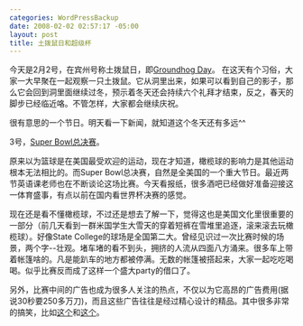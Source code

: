 ```yaml
--- 
categories: WordPressBackup
date: 2008-02-02 02:57:17 -05:00
layout: post
title: 土拨鼠日和超级杯
---
```

今天是2月2号，在宾州号称土拨鼠日，即<a href="http://en.wikipedia.org/wiki/Groundhog_day" target="_blank">Groundhog Day</a>。
在这天有个习俗，大家一大早聚在一起观察一只土拨鼠。它从洞里出来，如果可以看到自己的影子，那么它会回到洞里面继续过冬，预示着冬天还会持续六个礼拜才结束，反之，春天的脚步已经临近咯。不管怎样，大家都会继续庆祝。

很有意思的一个节日。明天看一下新闻，就知道这个冬天还有多远^^

3号，<a href="http://www.azsuperbowl.com/" target="_blank">Super Bowl总决赛</a>。

原来以为篮球是在美国最受欢迎的运动，现在才知道，橄榄球的影响力是其他运动根本无法相比的。而Super Bowl总决赛，自然是全美国的一个重大节日。最近两节英语课老师也在不断谈论这场比赛。今天看报纸，很多酒吧已经做好准备迎接这一体育盛事，有点以前在国内看世界杯决赛的感觉。

现在还是看不懂橄榄球，不过还是想去了解一下，觉得这也是美国文化里很重要的一部分（前几天看到一群米国学生大雪天的穿着短裤在雪堆里追逐，滚来滚去玩橄榄球）。好像State College的球场是全国第二大。曾经见识过一次比赛时候的场景，两个字--壮观。堵车堵的看不到头，拥挤的人流从四面八方涌来。很多车上带着帐篷啥的。凡是能趴车的地方都被停满。无数的帐篷被搭起来，大家一起吃吃喝喝。似乎比赛反而成了这样一个盛大party的借口了。

另外，比赛中间的广告也成为很多人关注的热点，不仅以为它高昂的广告费用(据说30秒要250多万刀)，而且这些广告往往是经过精心设计的精品。其中很多非常的搞笑，比如<a href="http://www.youtube.com/watch?v=JHkoZ7ngAM0" target="_blank">这个</a>和<a href="http://www.youtube.com/watch?v=KrIQ5YmSqtI&amp;feature=related" target="_blank">这个</a>。
